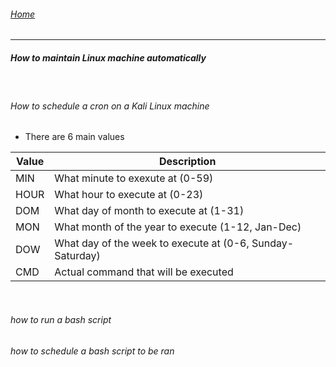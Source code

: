 ###### [Home](https://eddiegranados.github.io/Eduardo_Granados/)        

---
##### How to maintain Linux machine automatically
<br>

###### How to schedule a cron on a Kali Linux machine
- There are 6 main values

Value|Description|
-|-|
MIN|What minute to exexute at (0-59)|
HOUR|What hour to execute at (0-23)|
DOM|What day of month to execute at (1-31)|
MON|What month of the year to execute (1-12, Jan-Dec)|
DOW|What day of the week to execute at (0-6, Sunday-Saturday)|
CMD|Actual command that will be executed|
<br>

###### how to run a bash script

###### how to schedule a bash script to be ran

######
```bash

```